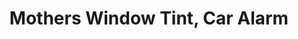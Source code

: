 ---
title: "Mothers Window Tint, Car Alarm"
url: /austin/mothers-window-tint-car-alarm-south-lamar-boulevard/
shop: car parts
---